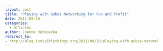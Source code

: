 ```yaml
---
layout: post
title: "Playing with Qubes Networking for Fun and Profit"
date: 2011-09-28
categories:
  - articles
author: Joanna Rutkowska
redirect_to:
- http://blog.invisiblethings.org/2011/09/28/playing-with-qubes-networking-for-fun.html
---
```

